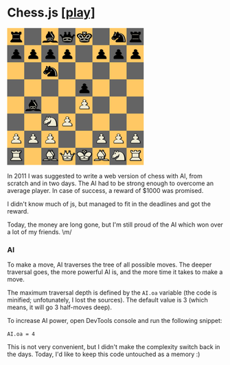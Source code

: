 # Chess.js [[play]](https://aslushnikov.github.io/chess/)

![chess.js](/screenshot.png?raw=true "Chess.js")

In 2011 I was suggested to write a web version of chess with AI, from scratch and in two days.
The AI had to be strong enough to overcome an average player. 
In case of success, a reward of $1000 was promised.

I didn't know much of js, but managed to fit in the deadlines and got the reward.

Today, the money are long gone, but I'm still proud of the AI which won over
a lot of my friends. \m/

### AI

To make a move, AI traverses the tree of all possible moves. The deeper traversal goes,
the more powerful AI is, and the more time it takes to make a move.

The maximum traversal depth is defined by the `AI.oa` variable (the code is minified; unfotunately, I lost
the sources). The default value is 3 (which means, it will go 3 half-moves deep).

To increase AI power, open DevTools console and run the following snippet:
```
AI.oa = 4
```

This is not very convenient, but I didn't make the complexity switch back in the days. Today, I'd like to keep this code untouched as a memory :)
